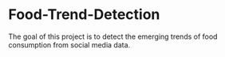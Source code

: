 # Food-Trend-Detection
The goal of this project is to detect the emerging trends of food consumption from social media data.
